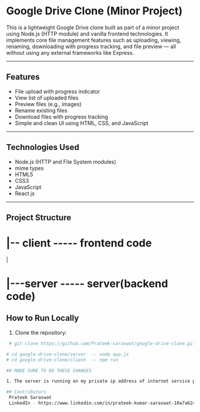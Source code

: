 # Google Drive Clone (Minor Project)

This is a lightweight Google Drive clone built as part of a minor project using Node.js (HTTP module) and vanilla frontend technologies. It implements core file management features such as uploading, viewing, renaming, downloading with progress tracking, and file preview — all without using any external frameworks like Express.

---

## Features

- File upload with progress indicator
- View list of uploaded files
- Preview files (e.g., images)
- Rename existing files
- Download files with progress tracking
- Simple and clean UI using HTML, CSS, and JavaScript

---

## Technologies Used

- Node.js (HTTP and File System modules)
- mime types
- HTML5
- CSS3
- JavaScript
- React js

---

## Project Structure

# |-- client ----- frontend code
  |
# |---server ----- server(backend code)

## How to Run Locally

1. Clone the repository:
```bash
 # git clone https://github.com/Prateek-saraswat/google-drive-clone.git

# cd google-drive-clone/server  -- node app.js 
# cd google-drive-clone/client  -- npm run

## MAKE SURE TO DO THESE CHANGES 

1. The server is running on my private ip address of internet service provider . change it to your current service privder of ipv4 address in both fronten and backend code .

## Contributors
 Prateek Saraswat 
 LinkedIn - https://www.linkedin.com/in/prateek-kumar-saraswat-10a7a6244/

